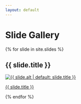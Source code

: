 ```yaml
---
layout: default
---
```


<h1>Slide Gallery</h1>
<div class="gallery-grid">
  {% for slide in site.slides %}
    <h2>{{ slide.title }}</h2>
    <a href="{{ slide.url }}" class="gallery-item">
      <img src="{{ slide.image }}" alt="{{ slide.alt | default: slide.title }}">
      <p>{{ slide.title }}</p>
    </a>
  {% endfor %}
</div>